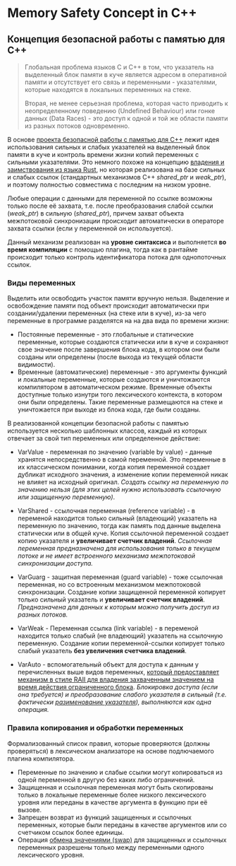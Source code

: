 # Memory Safety Concept in C++



## Концепция безопасной работы с памятью для С++

> Глобальная проблема языков C и C++ в том, что указатель на выделенный блок памяти в куче является адресом 
> в оперативной памяти и отсутствует его связь и переменными - указателями, которые находятся в локальных переменных на стеке. 
> 
> Вторая, не менее серьезная проблема, которая часто приводить к неопределенному поведению (Undefined Behaviour) 
> или гонке данных (Data Races) - это доступ к одной и той же области памяти из разных потоков одновременно.

В основе [проекта безопасной работы с памятью для С++](https://github.com/rsashka/memsafe)  лежит идея использования сильных 
и слабых указателей на выделенный блок памяти в куче и контроль времени жизни копий переменных с сильными указателями. 
Это немного похоже на концепцию [владения и заимствования из языка Rust](https://doc.rust-lang.org/book/ch04-00-understanding-ownership.html), 
но которая реализована на базе сильных и слабых ссылок (стандартных механизмов С++ *shared_ptr* и *weak_ptr*), 
и поэтому полностью совместима с последним на низком уровне.

Любые операции с данными для переменной по ссылке возможны только после её захвата, 
т.е. после преобразования слабой ссылки (*weak_ptr*) в сильную (*shared_ptr*), 
причем захват объекта межпотоковой синхронизации происходит автоматически в операторе захвата ссылки (если у переменной он используется).

Данный механизм реализован на **уровне синтаксиса** и выполняется **во время компиляции** с помощью плагина, 
тогда как в рантайме происходит только контроль идентификатора потока для однопоточных ссылок. 

### Виды переменных
Выделить или освободить участок памяти вручную нельзя. 
Выделение и освобождение памяти под объект происходит автоматически при создании/удалении переменных (на стеке или в куче), 
из-за чего переменные в программе разделятся на на два вида по времени жизни:
- Постоянные переменные  - это глобальные и статические переменные, которые создаются статически или в куче 
и сохраняют свое значение после завершения блока кода, в котором они были созданы или определены (после выхода из текущей области видимости).
- Временные (автоматические) переменные - это аргументы функций и локальные переменные, 
которые создаются и уничтожаются компилятором в автоматическом режиме. 
Временные объекты доступные только изнутри того лексического контекста, в котором они были определены. 
Такие переменные размещаются на стеке и уничтожается при выходе из блока кода, где были созданы.

В реализованной концепции безопасной работы с памятью используется несколько шаблонных классов, 
каждый из которых отвечает за свой тип переменных или определенное действие:

- VarValue - переменная по значению (variable by value) - данные хранятся непосредственно в самой переменной. 
Это переменные в их классическом понимании, когда копия переменной создает дубликат исходного значения, 
а изменение копии переменной никак не влияет на исходный оригинал. 
*Создать ссылку на переменную по значению нельзя (для этих целей нужно использовать ссылочную или защищенную переменную)*.

- VarShared - ссылочная переменная (reference variable) - в переменой находится только сильный (владеющий) 
указатель на переменную по значению, тогда как память под данные выделена статически или в общей куче. 
Копия ссылочной переменной создает копию указателя и **увеличивает счетчик владений**. 
*Ссылочная переменная предназначена для использования только в текущем потоке и не имеет встроенного механизма межпотоковой синхронизации доступа.*

- VarGuarg - защитная переменная (guard variable) - тоже ссылочная переменная, но со встроенным механизмом межпотоковой синхронизации. 
Создание копии защищенной переменной копирует только сильный указатель и **увеличивает счетчик владений**. 
*Предназначена для данных к которым можно получить доступ из разных потоков.*

- VarWeak - Переменная ссылка (link variable) - в переменой находится только слабый (не владеющий) указатель на ссылочную переменную. 
Создание копии переменной-ссылки копирует только слабый указатель **без увеличения счетчика владений**. 

- VarAuto - вспомогательный объект для доступа к данным у перечисленных выше видов переменных, 
[который предоставляет механизм в стиле RAII для владения захваченным значением на время действия ограниченного блока](https://en.cppreference.com/w/cpp/thread/lock_guard). 
*Блокировка доступа (если она требуется) и преобразование слабого указателя в сильный (т.е. фактически 
[разименование указателя](https://www.gnu.org/software/c-intro-and-ref/manual/html_node/Pointer-Dereference.html)), выполняются как одна операция.*

### Правила копирования и обработки переменных
Формализованный список правил, которые проверяются (должны проверяться) в лексическом анализаторе на основе подлючаемого плагина компилятора.
- Переменные по значению и слабые ссылки могут копироваться из одной переменной в другую без каких либо ограничений.
- Защищенная и ссылочная переменная могут быть скопированы только в локальные переменные 
более низкого лексического уровня или переданы в качестве аргумента в функцию при её вызове.
- Запрещен возврат из функций защищенных и ссылочных переменных, 
которые были переданы в качестве аргументов или со счетчиком ссылок более единицы.
- Операция [обмена значениями (swap)](https://en.cppreference.com/w/cpp/algorithm/swap) для защищенных 
и ссылочных переменных разрешены только между переменными одного лексического уровня.
  
